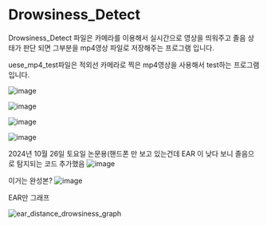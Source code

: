 # Drowsiness_Detect
Drowsiness_Detect
파일은 카메라를 이용해서 실시간으로 영상을 띄워주고 졸음 상태가 판단 되면 그부분을 mp4영상 파일로 저장해주는 프로그램 입니다.



uese_mp4_test파일은 적외선 카메라로 찍은 mp4영상을 사용해서 test하는 프로그램입니다.

![image](https://github.com/user-attachments/assets/15d8bfaf-0796-463f-ae0f-f64aaa82cb29)


![image](https://github.com/user-attachments/assets/c6048826-3c92-4b59-9b1f-a570dea5d223)

















![image](https://github.com/user-attachments/assets/83d0b109-78ff-4a8c-8689-ec486fac0b26)

![image](https://github.com/user-attachments/assets/e62ff34e-e027-4df9-ac13-0c0f5d035e5f)




2024년 10월 26일 토요일
논문용(핸드폰 만 보고 있는건데 EAR 이 낮다 보니 졸음으로 탐지되는 코드 추가했음
![image](https://github.com/user-attachments/assets/9d64dd05-26be-4a5e-b40e-beb44b896525)




이거는 완성본?
![image](https://github.com/user-attachments/assets/cf556e01-a81e-42c3-a748-850b3b5ade9f)



EAR만 그래프

![ear_distance_drowsiness_graph](https://github.com/user-attachments/assets/d57e1de9-b3e2-49ab-a7a8-00a0ffe3a9b9)
